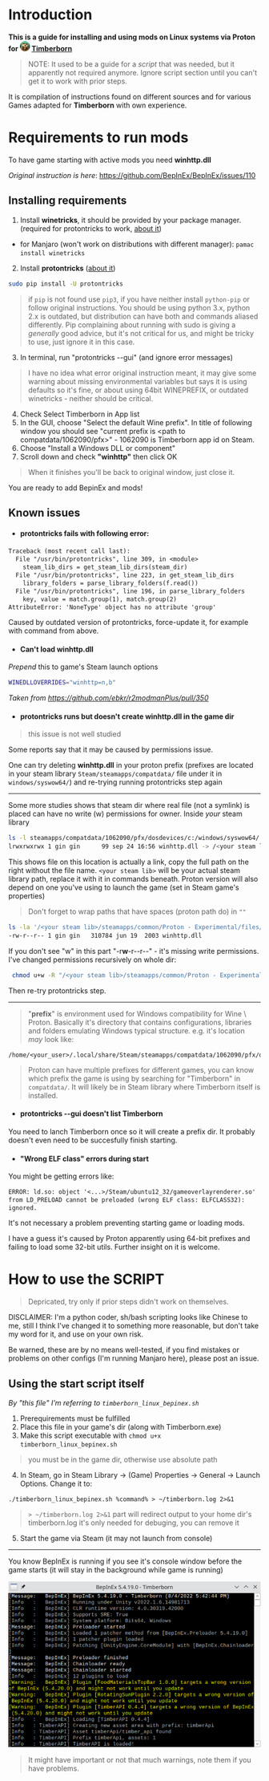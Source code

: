 # Introduction
**This is a guide for installing and using mods on Linux systems via Proton for ![Timberborn logo](https://raw.githubusercontent.com/GinFuyou/Timberborn-GinFuyou/main/LinuxBepInEx/illustrations/Timberborn20x.webp "Timberborn") [Timberborn](https://store.steampowered.com/app/1062090/Timberborn/ "Game Steam store page")** 

> NOTE: It used to be a guide for a *script* that was needed, but it apparently not required anymore. Ignore script section until you can't get it to work with prior steps.

It is compilation of instructions found on different sources and for various Games adapted for **Timberborn** with own experience.

# Requirements to run mods
To have game starting with active mods you need **winhttp.dll**

*Original instruction is here*: https://github.com/BepInEx/BepInEx/issues/110

## Installing requirements

1. Install **winetricks**, it should be provided by your package manager. (required for protontricks to work, [about it](https://wiki.winehq.org/Winetricks))
- for Manjaro (won't work on distributions with different manager): `pamac install winetricks`

2. Install **protontricks** ([about it](https://github.com/Sirmentio/protontricks))

```sh
sudo pip install -U protontricks
```
> if `pip` is not found use `pip3`, if you have neither install `python-pip` or follow original instructions.
> You should be using python 3.x, python 2.x is outdated, but distribution can have both and commands aliased differently.
> Pip complaining about running with sudo is giving a *generally* good advice, but it's not critical for us, and might be tricky to use, just ignore it in this case.
3. In terminal, run "protontricks  --gui" (and ignore error messages)
> I have no idea what error original instruction meant, it may give some warning about missing environmental variables but says it is using defaults so it's fine, or about using 64bit WINEPREFIX, or outdated winetricks - neither should be critical.
4. Check Select Timberborn in App list
5. In the GUI, choose "Select the default Wine prefix". In title of following window you should see "current prefix is <path to compatdata/1062090/pfx>" - 1062090 is Timberborn app id on Steam.
6. Choose "Install a Windows DLL or component"
7. Scroll down and check **"winhttp"** then click OK
> When it finishes you'll be back to original window, just close it.

You are ready to add BepinEx and mods!

## Known issues
- #### protontricks fails with following error:
```pycon
Traceback (most recent call last):
  File "/usr/bin/protontricks", line 309, in <module>
    steam_lib_dirs = get_steam_lib_dirs(steam_dir)
  File "/usr/bin/protontricks", line 223, in get_steam_lib_dirs
    library_folders = parse_library_folders(f.read())
  File "/usr/bin/protontricks", line 196, in parse_library_folders
    key, value = match.group(1), match.group(2)
AttributeError: 'NoneType' object has no attribute 'group'
```
Caused by outdated version of protontricks, force-update it, for example with command from above.

- #### Can't load **winhttp.dll**
_Prepend_ this to game's Steam launch options
```sh
WINEDLLOVERRIDES="winhttp=n,b"
```
*Taken from https://github.com/ebkr/r2modmanPlus/pull/350*

- #### protontricks runs but doesn't create winhttp.dll in the game dir
> this issue is not well studied

Some reports say that it may be caused by permissions issue.

One can try deleting **winhttp.dll** in your proton prefix (prefixes are located in your steam library `Steam/steamapps/compatdata/` file under it in `windows/syswow64/`) and re-trying running protontricks step again

---

Some more studies shows that steam dir where real file (not a symlink) is placed can have no write (w) permissions for owner.
Inside *your* steam library
```sh
ls -l steamapps/compatdata/1062090/pfx/dosdevices/c:/windows/syswow64/ | grep winhttp                                            ✔
lrwxrwxrwx 1 gin gin      99 sep 24 16:56 winhttp.dll -> /<your steam lib>/steamapps/common/Proton - Experimental/files/lib/wine/i386-windows/winhttp.dll
```
This shows file on this location is actually a link, copy the full path on the right without the file name. `<your steam lib>` will be your actual steam library path, replace it with it in commands beneath. Proton version will also depend on one you've using to launch the game (set in Steam game's properties)
> Don't forget to wrap paths that have spaces (proton path do) in `""`
```sh
ls -la '/<your steam lib>/steamapps/common/Proton - Experimental/files/lib/wine/i386-windows/' | grep winhttp                                      ✔
-rw-r--r-- 1 gin gin   310784 jun 19  2003 winhttp.dll
```
If you don't see "w" in this part "-r**w**-r--r--" - it's missing write permissions. I've changed permissions recursively on whole dir:
```sh
 chmod u+w -R "/<your steam lib>/steamapps/common/Proton - Experimental/"
```
Then re-try protontricks step.

---

> "**prefix**" is environment used for Windows compatibility for Wine \ Proton. Basically it's directory that contains configurations, libraries and folders emulating Windows typical structure. e.g. it's location *may* look like:
```
/home/<your_user>/.local/share/Steam/steamapps/compatdata/1062090/pfx/drive_c/
```
> Proton can have multiple prefixes for different games, you can know which prefix the game is using by searching for "Timberborn" in `compatdata/`. It will likely be in Steam library where Timberborn itself is installed.

- #### protontricks --gui doesn't list Timberborn
You need to lanch Timberborn once so it will create a prefix dir. It probably doesn't even need to be succesfully finish starting.


- #### "Wrong ELF class" errors during start
You might be getting errors like:
```
ERROR: ld.so: object '<...>/Steam/ubuntu12_32/gameoverlayrenderer.so' from LD_PRELOAD cannot be preloaded (wrong ELF class: ELFCLASS32): ignored.
```
It's not necessary a problem preventing starting game or loading mods.

I have a guess it's caused by Proton apparently using 64-bit prefixes and failing to load some 32-bit utils. Further insight on it is welcome.

# How to use the SCRIPT
> Depricated, try only if prior steps didn't work on themselves.

DISCLAIMER: I'm a python coder, sh/bash scripting looks like Chinese to me, still I think I've changed it to something more reasonable, but don't take my word for it, and use on your own risk.

Be warned, these are by no means well-tested, if you find mistakes or problems on other configs (I'm running Manjaro here), please post an issue.

## Using the start script itself
*By "this file" I'm referring to `timberborn_linux_bepinex.sh`*

1. Prerequirements must be fulfilled
2. Place this file in your game's dir (along with Timberborn.exe)
3. Make this script executable with ```chmod u+x timberborn_linux_bepinex.sh```
>  you must be in the game dir, otherwise use absolute path
4. In Steam, go in Steam Library -> (Game) Properties -> General -> Launch Options. Change it to:
```
./timberborn_linux_bepinex.sh %command% > ~/timberborn.log 2>&1
```
>   `> ~/timberborn.log 2>&1` part will redirect output to your home dir's timberborn.log
 it's only needed for debuging, you can remove it

5. Start the game via Steam (it may not launch from console)
---
You know BepInEx is running if you see it's console window before the game starts (it will stay in the background while game is running)

![Console window](https://raw.githubusercontent.com/GinFuyou/Timberborn-GinFuyou/main/LinuxBepInEx/illustrations/BepInEx_console.png "BepInEx Console")

> It might have important or not that much warnings, note them if you have problems.
